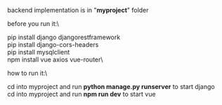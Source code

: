 backend implementation is in "**myproject**" folder


before you run it:\

pip install django djangorestframework\
pip install django-cors-headers\
pip install mysqlclient\
npm install vue axios vue-router\


how to run it:\

cd into myproject and run **python manage.py runserver** to start django \
cd into myproject and run **npm run dev** to start vue
